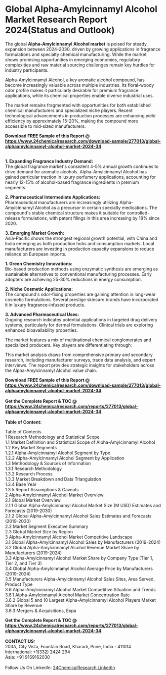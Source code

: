 <h1>Global Alpha-Amylcinnamyl Alcohol Market Research Report 2024(Status and Outlook)</h1><p>The global <strong>Alpha-Amylcinnamyl Alcohol market</strong> is poised for steady expansion between 2024-2030, driven by growing applications in fragrance formulations and specialty chemical manufacturing. While the market shows promising opportunities in emerging economies, regulatory complexities and raw material sourcing challenges remain key hurdles for industry participants.</p><p>Alpha-Amylcinnamyl Alcohol, a key aromatic alcohol compound, has become increasingly valuable across multiple industries. Its floral-woody odor profile makes it particularly desirable for premium fragrance applications, while its chemical properties enable diverse industrial uses.</p><p>The market remains fragmented with opportunities for both established chemical manufacturers and specialized niche players. Recent technological advancements in production processes are enhancing yield efficiency by approximately 15-20%, making the compound more accessible to mid-sized manufacturers.</p><div><b>Download FREE Sample of this Report @ 
            <a href="https://www.24chemicalresearch.com/download-sample/277013/global-alphaamylcinnamyl-alcohol-market-2024-34">
            https://www.24chemicalresearch.com/download-sample/277013/global-alphaamylcinnamyl-alcohol-market-2024-34</a></b></div><br><p><strong>1. Expanding Fragrance Industry Demand:</strong><br>
The global fragrance market's consistent 4-5% annual growth continues to drive demand for aromatic alcohols. Alpha-Amylcinnamyl Alcohol has gained particular traction in luxury perfumery applications, accounting for nearly 12-15% of alcohol-based fragrance ingredients in premium segments.</p><p><strong>2. Pharmaceutical Intermediate Applications:</strong><br>
Pharmaceutical manufacturers are increasingly utilizing Alpha-Amylcinnamyl Alcohol as a precursor in certain specialty medications. The compound's stable chemical structure makes it suitable for controlled-release formulations, with patent filings in this area increasing by 18% since 2020.</p><p><strong>3. Emerging Market Growth:</strong><br>
Asia-Pacific shows the strongest regional growth potential, with China and India emerging as both production hubs and consumption markets. Local manufacturers are investing in production capacity expansions to reduce reliance on European imports.</p><p><strong>1. Green Chemistry Innovations:</strong><br>
Bio-based production methods using enzymatic synthesis are emerging as sustainable alternatives to conventional manufacturing processes. Early adopters are achieving 25-30% reductions in energy consumption.</p><p><strong>2. Niche Cosmetic Applications:</strong><br>
The compound's odor-fixing properties are gaining attention in long-wear cosmetic formulations. Several prestige skincare brands have incorporated it in luxury fragrance-infused products.</p><p><strong>3. Advanced Pharmaceutical Uses:</strong><br>
Ongoing research indicates potential applications in targeted drug delivery systems, particularly for dermal formulations. Clinical trials are exploring enhanced bioavailability properties.</p><p>The market features a mix of multinational chemical conglomerates and specialized producers. Key players are differentiating through:</p><p>This market analysis draws from comprehensive primary and secondary research, including manufacturer surveys, trade data analysis, and expert interviews. The report provides strategic insights for stakeholders across the Alpha-Amylcinnamyl Alcohol value chain.</p><div><b>Download FREE Sample of this Report @ 
            <a href="https://www.24chemicalresearch.com/download-sample/277013/global-alphaamylcinnamyl-alcohol-market-2024-34">
            https://www.24chemicalresearch.com/download-sample/277013/global-alphaamylcinnamyl-alcohol-market-2024-34</a></b></div><br><div><b>Get the Complete Report & TOC @ 
            <a href="https://www.24chemicalresearch.com/reports/277013/global-alphaamylcinnamyl-alcohol-market-2024-34">
            https://www.24chemicalresearch.com/reports/277013/global-alphaamylcinnamyl-alcohol-market-2024-34</a></b></div><br>
            <b>Table of Content:</b><p>Table of Contents<br />
1 Research Methodology and Statistical Scope<br />
1.1 Market Definition and Statistical Scope of Alpha-Amylcinnamyl Alcohol<br />
1.2 Key Market Segments<br />
1.2.1 Alpha-Amylcinnamyl Alcohol Segment by Type<br />
1.2.2 Alpha-Amylcinnamyl Alcohol Segment by Application<br />
1.3 Methodology & Sources of Information<br />
1.3.1 Research Methodology<br />
1.3.2 Research Process<br />
1.3.3 Market Breakdown and Data Triangulation<br />
1.3.4 Base Year<br />
1.3.5 Report Assumptions & Caveats<br />
2 Alpha-Amylcinnamyl Alcohol Market Overview<br />
2.1 Global Market Overview<br />
2.1.1 Global Alpha-Amylcinnamyl Alcohol Market Size (M USD) Estimates and Forecasts (2019-2030)<br />
2.1.2 Global Alpha-Amylcinnamyl Alcohol Sales Estimates and Forecasts (2019-2030)<br />
2.2 Market Segment Executive Summary<br />
2.3 Global Market Size by Region<br />
3 Alpha-Amylcinnamyl Alcohol Market Competitive Landscape<br />
3.1 Global Alpha-Amylcinnamyl Alcohol Sales by Manufacturers (2019-2024)<br />
3.2 Global Alpha-Amylcinnamyl Alcohol Revenue Market Share by Manufacturers (2019-2024)<br />
3.3 Alpha-Amylcinnamyl Alcohol Market Share by Company Type (Tier 1, Tier 2, and Tier 3)<br />
3.4 Global Alpha-Amylcinnamyl Alcohol Average Price by Manufacturers (2019-2024)<br />
3.5 Manufacturers Alpha-Amylcinnamyl Alcohol Sales Sites, Area Served, Product Type<br />
3.6 Alpha-Amylcinnamyl Alcohol Market Competitive Situation and Trends<br />
3.6.1 Alpha-Amylcinnamyl Alcohol Market Concentration Rate<br />
3.6.2 Global 5 and 10 Largest Alpha-Amylcinnamyl Alcohol Players Market Share by Revenue<br />
3.6.3 Mergers & Acquisitions, Expa</p><div><b>Get the Complete Report & TOC @ 
            <a href="https://www.24chemicalresearch.com/reports/277013/global-alphaamylcinnamyl-alcohol-market-2024-34">
            https://www.24chemicalresearch.com/reports/277013/global-alphaamylcinnamyl-alcohol-market-2024-34</a></b></div><br><b>CONTACT US:</b><br>
            203A, City Vista, Fountain Road, Kharadi, Pune, India - 411014<br>
            International: +1(332) 2424 294<br>
            Asia: +91 9169162030 <br><br>
            Follow Us On LinkedIn: <a href="https://www.linkedin.com/company/24chemicalresearch/">24ChemicalResearch LinkedIn</a>